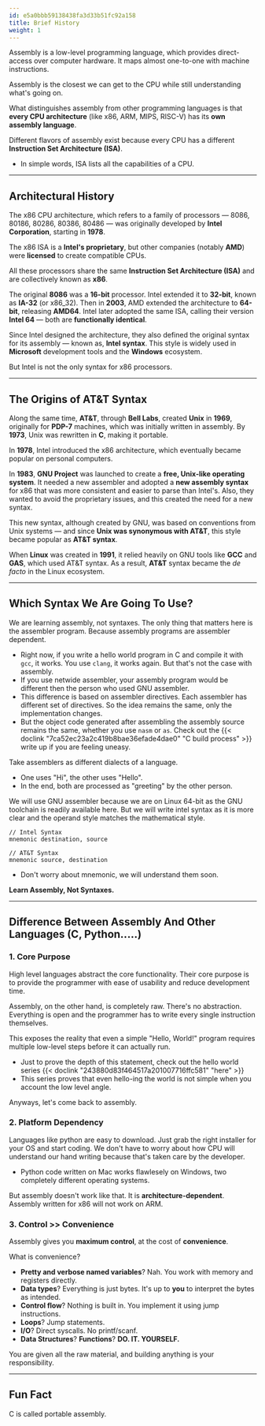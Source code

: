 ```yaml
---
id: e5a0bbb59138438fa3d33b51fc92a158
title: Brief History
weight: 1
---
```


Assembly is a low-level programming language, which provides direct-access over computer hardware. It maps almost one-to-one with machine instructions.

Assembly is the closest we can get to the CPU while still understanding what's going on.

What distinguishes assembly from other programming languages is that **every CPU architecture** (like x86, ARM, MIPS, RISC-V) has its **own assembly language**.

Different flavors of assembly exist because every CPU has a different **Instruction Set Architecture (ISA)**.
- In simple words, ISA lists all the capabilities of a CPU.

----

## Architectural History

The x86 CPU architecture, which refers to a family of processors — 8086, 80186, 80286, 80386, 80486 — was originally developed by **Intel Corporation**, starting in **1978**.

The x86 ISA is a **Intel's proprietary**, but other companies (notably **AMD**) were **licensed** to create compatible CPUs.

All these processors share the same **Instruction Set Architecture (ISA)** and are collectively known as **x86**.

The original **8086** was a **16-bit** processor. Intel extended it to **32-bit**, known as **IA-32** (or x86_32). Then in **2003**, AMD extended the architecture to **64-bit**, releasing **AMD64**. Intel later adopted the same ISA, calling their version **Intel 64** — both are **functionally identical**.

Since Intel designed the architecture, they also defined the original syntax for its assembly — known as, **Intel syntax**. This style is widely used in **Microsoft** development tools and the **Windows** ecosystem.

But Intel is not the only syntax for x86 processors.

----

## The Origins of AT\&T Syntax

Along the same time, **AT\&T**, through **Bell Labs**, created **Unix** in **1969**, originally for **PDP-7** machines, which was initially written in assembly. By **1973**, Unix was rewritten in **C**, making it portable.

In **1978**, Intel introduced the x86 architecture, which eventually became popular on personal computers.

In **1983**, **GNU Project** was launched to create a **free, Unix-like operating system**. It needed a new assembler and adopted a **new assembly syntax** for x86 that was more consistent and easier to parse than Intel's. Also, they wanted to avoid the proprietary issues, and this created the need for a new syntax.

This new syntax, although created by GNU, was based on conventions from Unix systems — and since **Unix was synonymous with AT\&T**, this style became popular as **AT\&T syntax**.

When **Linux** was created in **1991**, it relied heavily on GNU tools like **GCC** and **GAS**, which used AT\&T syntax. As a result, **AT\&T** syntax became the _de facto_ in the Linux ecosystem.

----

## Which Syntax We Are Going To Use?

We are learning assembly, not syntaxes. The only thing that matters here is the assembler program. Because assembly programs are assembler dependent.

- Right now, if you write a hello world program in C and compile it with `gcc`, it works. You use `clang`, it works again. But that's not the case with assembly.
- If you use netwide assembler, your assembly program would be different then the person who used GNU assembler.
- This difference is based on assembler directives. Each assembler has different set of directives. So the idea remains the same, only the implementation changes.
- But the object code generated after assembling the assembly source remains the same, whether you use `nasm` or `as`. Check out the {{< doclink "7ca52ec23a2c419b8bae36efade4dae0" "C build process" >}} write up if you are feeling uneasy.

Take assemblers as different dialects of a language.
- One uses "Hi", the other uses "Hello".
- In the end, both are processed as "greeting" by the other person.

We will use GNU assembler because we are on Linux 64-bit as the GNU toolchain is readily available here. But we will write intel syntax as it is more clear and the operand style matches the mathematical style.

```
// Intel Syntax
mnemonic destination, source

// AT&T Syntax
mnemonic source, destination
```
  - Don't worry about mnemonic, we will understand them soon.

**Learn Assembly, Not Syntaxes.**

----

## Difference Between Assembly And Other Languages (C, Python.....)

### 1. Core Purpose

High level languages abstract the core functionality. Their core purpose is to provide the programmer with ease of usability and reduce development time.

Assembly, on the other hand, is completely raw. There's no abstraction. Everything is open and the programmer has to write every single instruction themselves.

This exposes the reality that even a simple "Hello, World!" program requires multiple low-level steps before it can actually run.
  - Just to prove the depth of this statement, check out the hello world series {{< doclink "243880d83f464517a201007716ffc581" "here" >}}
  - This series proves that even hello-ing the world is not simple when you account the low level angle.

Anyways, let's come back to assembly.

### 2. Platform Dependency

Languages like python are easy to download. Just grab the right installer for your OS and start coding. We don't have to worry about how CPU will understand our hand writing because that's taken care by the developer.
- Python code written on Mac works flawlesely on Windows, two completely different operating systems.

But assembly doesn't work like that. It is **architecture-dependent**. Assembly written for x86 will not work on ARM.

### 3. Control >> Convenience

Assembly gives you **maximum control**, at the cost of **convenience**.

What is convenience?

* **Pretty and verbose named variables**? Nah. You work with memory and registers directly.
* **Data types**? Everything is just bytes. It's up to **you** to interpret the bytes as intended.
* **Control flow**? Nothing is built in. You implement it using jump instructions.
* **Loops**? Jump statements.
* **I/O**? Direct syscalls. No printf/scanf.
* **Data Structures**? **Functions**? **DO. IT. YOURSELF.**

You are given all the raw material, and building anything is your responsibility.

----

## Fun Fact

C is called portable assembly.